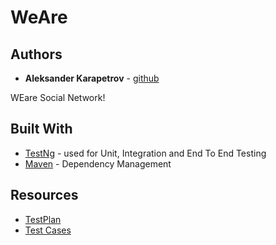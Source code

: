 # WeAre

## Authors
* **Aleksander Karapetrov** - [github](https://github.com/Aleksander5329/WeAre)

WEare Social Network!

## Built With
* [TestNg](https://testng.org/doc/) - used for Unit, Integration and End To End Testing
* [Maven](https://maven.apache.org/) - Dependency Management

## Resources
* [TestPlan](https://docs.google.com/document/d/1ALkQEkygvwA_Nu3UDet8fIBT3LeGdZQ9/edit?usp=drive_web&ouid=116375287158790332480&rtpof=true)
* [Test Cases](https://docs.google.com/spreadsheets/d/1hjUrGQKISG1sMaU0_Ki-J_LYfvV4b3Jb/edit#gid=424540865)

